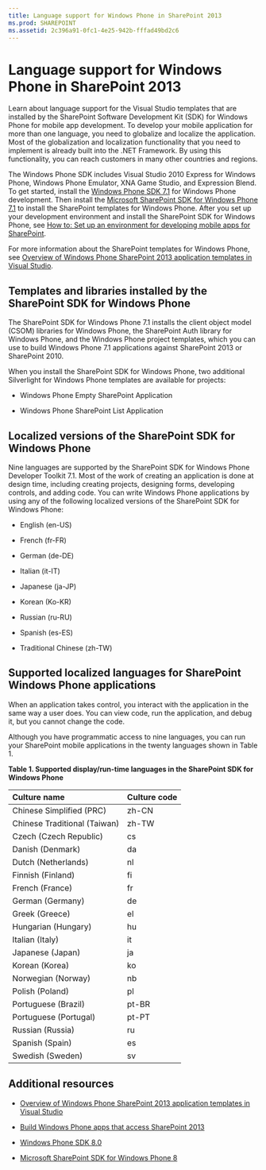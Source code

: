 ```yaml
---
title: Language support for Windows Phone in SharePoint 2013
ms.prod: SHAREPOINT
ms.assetid: 2c396a91-0fc1-4e25-942b-fffad49bd2c6
---
```



# Language support for Windows Phone in SharePoint 2013
Learn about language support for the Visual Studio templates that are installed by the SharePoint Software Development Kit (SDK) for Windows Phone for mobile app development.
To develop your mobile application for more than one language, you need to globalize and localize the application. Most of the globalization and localization functionality that you need to implement is already built into the .NET Framework. By using this functionality, you can reach customers in many other countries and regions.
  
    
    

The Windows Phone SDK includes Visual Studio 2010 Express for Windows Phone, Windows Phone Emulator, XNA Game Studio, and Expression Blend. To get started, install the  [Windows Phone SDK 7.1](http://www.microsoft.com/en-us/download/details.aspx?id=27570) for Windows Phone development. Then install the [Microsoft SharePoint SDK for Windows Phone 7.1](http://www.microsoft.com/en-us/download/details.aspx?id=30476) to install the SharePoint templates for Windows Phone.
After you set up your development environment and install the SharePoint SDK for Windows Phone, see  [How to: Set up an environment for developing mobile apps for SharePoint](how-to-set-up-an-environment-for-developing-mobile-apps-for-sharepoint.md).
  
    
    

For more information about the SharePoint templates for Windows Phone, see  [Overview of Windows Phone SharePoint 2013 application templates in Visual Studio](overview-of-windows-phone-sharepoint-2013-application-templates-in-visual-studio.md).
## Templates and libraries installed by the SharePoint SDK for Windows Phone
<a name="LanguageSupportForWindowsPhoneForSharePoint2013_TemplatesInstalledBySharePointSDKForWindowsPhone"> </a>

The SharePoint SDK for Windows Phone 7.1 installs the client object model (CSOM) libraries for Windows Phone, the SharePoint Auth library for Windows Phone, and the Windows Phone project templates, which you can use to build Windows Phone 7.1 applications against SharePoint 2013 or SharePoint 2010.
  
    
    
When you install the SharePoint SDK for Windows Phone, two additional Silverlight for Windows Phone templates are available for projects:
  
    
    

- Windows Phone Empty SharePoint Application
    
  
- Windows Phone SharePoint List Application
    
  

## Localized versions of the SharePoint SDK for Windows Phone
<a name="LanguageSupportForWindowsPhoneForSharePoint2013_LocalizedVersionsOfSharePointSDKForWindowsPhone"> </a>

Nine languages are supported by the SharePoint SDK for Windows Phone Developer Toolkit 7.1. Most of the work of creating an application is done at design time, including creating projects, designing forms, developing controls, and adding code. You can write Windows Phone applications by using any of the following localized versions of the SharePoint SDK for Windows Phone:
  
    
    

- English (en-US)
    
  
- French (fr-FR)
    
  
- German (de-DE)
    
  
- Italian (it-IT)
    
  
- Japanese (ja-JP)
    
  
- Korean (Ko-KR)
    
  
- Russian (ru-RU)
    
  
- Spanish (es-ES)
    
  
- Traditional Chinese (zh-TW)
    
  

## Supported localized languages for SharePoint Windows Phone applications
<a name="bk_supplocallangs"> </a>

When an application takes control, you interact with the application in the same way a user does. You can view code, run the application, and debug it, but you cannot change the code.
  
    
    
Although you have programmatic access to nine languages, you can run your SharePoint mobile applications in the twenty languages shown in Table 1.
  
    
    

**Table 1. Supported display/run-time languages in the SharePoint SDK for Windows Phone**


|**Culture name**|**Culture code**|
|:-----|:-----|
|Chinese Simplified (PRC) <br/> |zh-CN <br/> |
|Chinese Traditional (Taiwan) <br/> |zh-TW <br/> |
|Czech (Czech Republic) <br/> |cs <br/> |
|Danish (Denmark) <br/> |da <br/> |
|Dutch (Netherlands) <br/> |nl <br/> |
|Finnish (Finland) <br/> |fi <br/> |
|French (France) <br/> |fr <br/> |
|German (Germany) <br/> |de <br/> |
|Greek (Greece) <br/> |el <br/> |
|Hungarian (Hungary) <br/> |hu <br/> |
|Italian (Italy) <br/> |it <br/> |
|Japanese (Japan) <br/> |ja <br/> |
|Korean (Korea) <br/> |ko <br/> |
|Norwegian (Norway) <br/> |nb <br/> |
|Polish (Poland) <br/> |pl <br/> |
|Portuguese (Brazil) <br/> |pt-BR <br/> |
|Portuguese (Portugal) <br/> |pt-PT <br/> |
|Russian (Russia) <br/> |ru <br/> |
|Spanish (Spain) <br/> |es <br/> |
|Swedish (Sweden) <br/> |sv <br/> |
   

## Additional resources
<a name="bk_addresources"> </a>


-  [Overview of Windows Phone SharePoint 2013 application templates in Visual Studio](overview-of-windows-phone-sharepoint-2013-application-templates-in-visual-studio.md)
    
  
-  [Build Windows Phone apps that access SharePoint 2013](build-windows-phone-apps-that-access-sharepoint-2013.md)
    
  
-  [Windows Phone SDK 8.0](http://www.microsoft.com/en-us/download/details.aspx?id=35471)
    
  
-  [Microsoft SharePoint SDK for Windows Phone 8](http://www.microsoft.com/en-us/download/details.aspx?id=36818)
    
  

  
    
    

